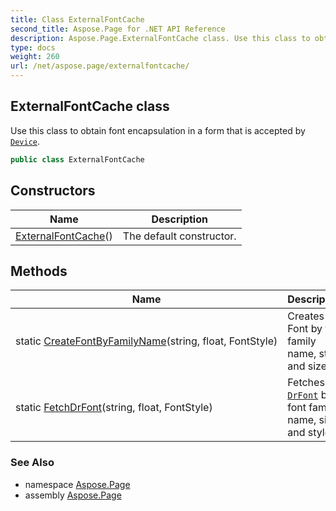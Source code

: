```yaml
---
title: Class ExternalFontCache
second_title: Aspose.Page for .NET API Reference
description: Aspose.Page.ExternalFontCache class. Use this class to obtain font encapsulation in a form that is accepted by Device
type: docs
weight: 260
url: /net/aspose.page/externalfontcache/
---
```

## ExternalFontCache class

Use this class to obtain font encapsulation in a form that is accepted by [`Device`](../device/).

```csharp
public class ExternalFontCache
```

## Constructors

| Name | Description |
| --- | --- |
| [ExternalFontCache](externalfontcache/)() | The default constructor. |

## Methods

| Name | Description |
| --- | --- |
| static [CreateFontByFamilyName](../../aspose.page/externalfontcache/createfontbyfamilyname/)(string, float, FontStyle) | Creates Font by font family name, style and size. |
| static [FetchDrFont](../../aspose.page/externalfontcache/fetchdrfont/)(string, float, FontStyle) | Fetches [`DrFont`](../../aspose.page.font/drfont/) by font family name, size and style. |

### See Also

* namespace [Aspose.Page](../../aspose.page/)
* assembly [Aspose.Page](../../)


